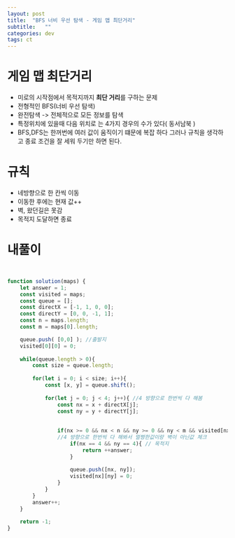 ```yaml
---
layout: post
title:  "BFS 너비 우선 탐색 - 게임 맵 최단거리"
subtitle:   ""
categories: dev
tags: ct
--- 
```

# 게임 맵 최단거리

- 미로의 시작점에서 목적지까지 **최단 거리**를 구하는 문제
- 전형적인 BFS(너비 우선 탐색)
- 완전탐색 -> 전체적으로 모든 정보를 탐색
- 특정위치에 있을때 다음 위치로 는 4가지 경우의 수가 있다( 동서남북 )
- BFS,DFS는 한꺼번에 여러 값이 움직이기 떄문에 복잡 하다 그러나
  규칙을 생각하고 종료 조건을 잘 세워 두기만 하면 된다.


# 규칙
- 네방향으로 한 칸씩 이동
- 이동한 후에는 현재 값++
- 벽, 왔던길은 못감
- 목적지 도달하면 종료



# 내풀이
```javascript


function solution(maps) {
    let answer = 1;
    const visited = maps;
    const queue = [];
    const directX = [-1, 1, 0, 0];
    const directY = [0, 0, -1, 1];
    const n = maps.length;
    const m = maps[0].length;

    queue.push( [0,0] ); //출발지
    visited[0][0] = 0;
    
    while(queue.length > 0){
        const size = queue.length;
        
        for(let i = 0; i < size; i++){
            const [x, y] = queue.shift();
            
            for(let j = 0; j < 4; j++){ //4 방향으로 한번씩 다 해봄
                const nx = x + directX[j];
                const ny = y + directY[j];
                
                
                if(nx >= 0 && nx < n && ny >= 0 && ny < m && visited[nx][ny] === 1){
                //4 방향으로 한번씩 다 해봐서 멀쩡한값이랑 벽이 아닌값 체크     
                    if(nx == 4 && ny == 4){ // 목적지
                        return ++answer;
                    }
                    
                    queue.push([nx, ny]);
                    visited[nx][ny] = 0;
                }
            }    
        }
        answer++;
    }
    
    return -1;
}

```

